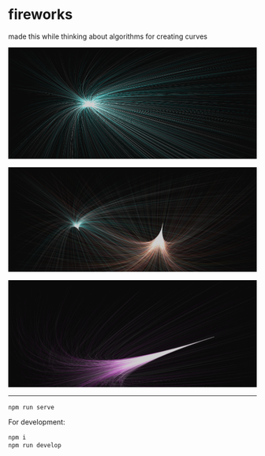# fireworks

made this while thinking about algorithms for creating curves

![fireworks](/img/img.png?raw=true "fireworks")

![fireworks](/img/img2.png?raw=true "fireworks")

![fireworks](/img/img3.png?raw=true "fireworks")

------

```shell
npm run serve
```

For development:

```shell
npm i
npm run develop
```
